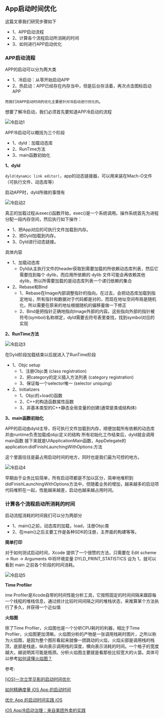 ## App启动时间优化
这篇文章我们研究步骤如下
- 1、APP启动流程
- 2、计算各个流程启动所消耗的时间
- 3、如何进行APP启动优化

### APP启动流程
APP的启动可以分为两大类
- 1、冷启动：从零开始启动APP
- 2、热启动：APP已经存在内存当中，但是后台存活着，再次点击图标启动APP

`而我们对APP启动时间的优化主要是针对冷启动进行优化的`。

想要了解冷启动，我们必须首先要知道APP冷启动的流程

![冷启动1](https://github.com/SunshineBrother/JHBlog/blob/master/性能优化/APP启动优化/冷启动1.png)


APP冷启动可以概括为三个阶段
- 1、dyld：加载动态库
- 2、RunTime方法
- 3、main函数初始化

**1、dyld**

`dyld(dynamic link editor)`，app的动态链接器，可以用来装在Mach-O文件（可执行文件、动态库等）

启动APP时，dyld所做的事情有

![冷启动2](https://github.com/SunshineBrother/JHBlog/blob/master/性能优化/APP启动优化/冷启动2.png)

真正的加载过程从exec()函数开始，exec()是一个系统调用。操作系统首先为进程分配一段内存空间，然后执行如下操作：
- 1、把App对应的可执行文件加载到内存。
- 2、把Dyld加载到内存。
- 3、Dyld进行动态链接。

具体内容
 - 1、加载动态库
    - Dyld从主执行文件的header获取到需要加载的所依赖动态库列表，然后它需要找到每个 dylib，而应用所依赖的 dylib 文件可能会再依赖其他 dylib，所以所需要加载的是动态库列表一个递归依赖的集合
- 2、Rebase和Bind
    - 1、Rebase在Image内部调整指针的指向。在过去，会把动态库加载到指定地址，所有指针和数据对于代码都是对的，而现在地址空间布局是随机化，所以需要在原来的地址根据随机的偏移量做一下修正
    - 2、Bind是把指针正确地指向Image外部的内容。这些指向外部的指针被符号(symbol)名称绑定，dyld需要去符号表里查找，找到symbol对应的实现
    

**2、RunTime方法**

![冷启动3](https://github.com/SunshineBrother/JHBlog/blob/master/性能优化/APP启动优化/冷启动3.png)

在Dyld阶段加载结束以后就进入了RunTime阶段

- 1、Objc setup
    - 1、注册Objc类 (class registration)
    - 2、把category的定义插入方法列表 (category registration)
    - 3、保证每一个selector唯一 (selector uniquing)
- 2、Initializers
    - 1、Objc的+load()函数
    - 2、C++的构造函数属性函数
    - 3、非基本类型的C++静态全局变量的创建(通常是类或结构体)



**3、main函数初始化**

APP的启动由dyld主导，将可执行文件加载到内存，顺便加载所有依赖的动态库
并由runtime负责加载成objc定义的结构
所有初始化工作结束后，dyld就会调用main函数
接下来就是UIApplicationMain函数，AppDelegate的application:didFinishLaunchingWithOptions:方法

这个里面往往是最占用启动时间的地方，同时也是我们最为可控的地方。

![冷启动4](https://github.com/SunshineBrother/JHBlog/blob/master/性能优化/APP启动优化/冷启动4.png)


早期由于业务比较简单，所有启动项都是不加以区分，简单地堆积到didFinishLaunchingWithOptions方法中，但随着业务的增加，越来越多的启动项代码堆积在一起，性能越来越差，启动也越来越占用时间。



### 计算各个流程启动所消耗的时间

启动流程消耗的时间我们可以分为两部分
- 1、main()之前，动态库的加载，load，注册Objc类
- 2、在main()之后主要工作是各种SDK的注册，主界面的构建等等。 
 
 **简单打印**

对于如何测试启动时间，Xcode 提供了一个很赞的方法，只需要在 Edit scheme -> Run -> Arguments 中将环境变量 DYLD_PRINT_STATISTICS 设为 1，就可以看到 main 之前各个阶段的时间消耗。

![冷启动5](https://github.com/SunshineBrother/JHBlog/blob/master/性能优化/APP启动优化/冷启动5.png)






**Time Profiler**

ime Profiler是Xcode自带的时间性能分析工具，它按照固定的时间间隔来跟踪每一个线程的堆栈信息，通过统计比较时间间隔之间的堆栈状态，来推算某个方法执行了多久，并获得一个近似值


**火焰图**

除了Time Profiler，火焰图也是一个分析CPU耗时的利器，相比于Time Profiler，火焰图更加清晰。火焰图分析的产物是一张调用栈耗时图片，之所以称为火焰图，是因为整个图形看起来就像一团跳动的火焰，火焰尖部是调用栈的栈顶，底部是栈底，纵向表示调用栈的深度，横向表示消耗的时间。一个格子的宽度越大，越说明其可能是瓶颈。分析火焰图主要就是看那些比较宽大的火苗。具体可以参考[如何读懂火焰图？](http://www.ruanyifeng.com/blog/2017/09/flame-graph.html)

 










参考:

[[iOS]一次立竿见影的启动时间优化](https://www.jianshu.com/p/c1734cbdf39b)

[如何精确度量 iOS App 的启动时间](https://www.jianshu.com/p/c14987eee107)

[优化 App 的启动时间实践 iOS](http://www.cocoachina.com/ios/20180508/23315.html)

[iOS App冷启动治理：来自美团外卖的实践](https://juejin.im/post/5c0a17d6e51d4570cf60d102)



































